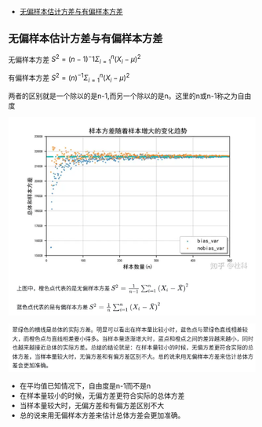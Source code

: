 - [无偏样本估计方差与有偏样本方差](#无偏样本估计方差与有偏样本方差)

## 无偏样本估计方差与有偏样本方差

无偏样本方差 $S^2=(n-1)^-1\Sigma_{i=1}^n(X_i-\mu)^2$

有偏样本方差 $S^2=(n)^{-1}\Sigma_{i=1}^n(X_i-\mu)^2$

两者的区别就是一个除以的是n-1,而另一个除以的是n。这里的n或n-1称之为自由度

![](./img/biased_unbiased_estimates_variance/img1.png)

![](./img/biased_unbiased_estimates_variance/img2.png)

- 在平均值已知情况下，自由度是n-1而不是n
- 在样本量较小的时候，无偏方差更符合实际的总体方差
- 当样本量较大时，无偏方差和有偏方差区别不大
- 总的说来用无偏样本方差来估计总体方差会更加准确。
